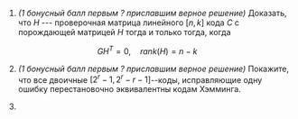 1. *(1 бонусный балл первым ? приславшим верное решение)* Доказать, что $H$ --- проверочная матрица линейного $[n,k]$ кода $C$ с порождающей матрицей $H$ тогда и только тогда, когда
```math
G H^T = 0, \quad rank(H) = n-k
``` 

2. *(1 бонусный балл первым ? приславшим верное решение)* Покажите, что все двоичные $[2^r-1, 2^r-r-1]$--коды, исправляющие одну ошибку перестановочно эквивалентны кодам Хэмминга. 

3. 